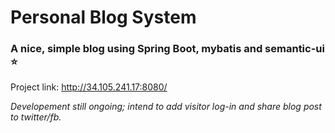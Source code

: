 # Personal Blog System
### A nice, simple blog using Spring Boot, mybatis and semantic-ui ⭐️

Project link: http://34.105.241.17:8080/

*Developement still ongoing; intend to add visitor log-in and share blog post to twitter/fb.*



